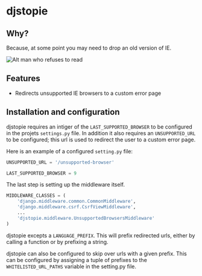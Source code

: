 # djstopie

## Why?

Because, at some point you may need to drop an old version of IE.

![Alt man who refuses to read](http://i.minus.com/i2EAQUnIGLyXD.gif)

## Features

* Redirects unsupported IE browsers to a custom error page


## Installation and configuration

djstopie requires an intiger of the `LAST_SUPPORTED_BROWSER` to be configured in
the projets `settings.py` file. In addition it also requires an `UNSUPPORTED_URL`
to be configured; this url is used to redirect the user to a custom error page.

Here is an example of a configured `setting.py` file:

```python
UNSUPPORTED_URL = '/unsupported-browser'

LAST_SUPPORTED_BROWSER = 9
```

The last step is setting up the middleware itself.

```python
MIDDLEWARE_CLASSES = (
    'django.middleware.common.CommonMiddleware',
    'django.middleware.csrf.CsrfViewMiddleware',
    ...
    'djstopie.middleware.UnsupportedBrowsersMiddleware'
)
```

djstopie excepts a `LANGUAGE_PREFIX`. This will prefix redirected urls,
either by calling a function or by prefixing a string.

djstopie can also be configured to skip over urls with a given prefix. This can
be configured by assigning a tuple of prefixes to the `WHITELISTED_URL_PATHS`
variable in the setting.py file.
